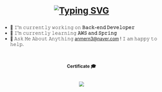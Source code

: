 <h1 align="center">

[![Typing SVG](https://readme-typing-svg.demolab.com?font=Jua&pause=1000&color=30F700&center=true&vCenter=true&width=435&lines=Hi!+I'm+Shin+Jiwoo.+%F0%9F%91%8B)](https://git.io/typing-svg)
</h1>

<!--<img align="right" height="250" width="300" alt="GIF" src=""/>-->


- 🔭 𝙸'𝚖 𝚌𝚞𝚛𝚛𝚎𝚗𝚝𝚕𝚢 𝚠𝚘𝚛𝚔𝚒𝚗𝚐 𝚘𝚗 **𝙱𝚊𝚌𝚔-𝚎𝚗𝚍 𝙳𝚎𝚟𝚎𝚕𝚘𝚙𝚎𝚛**
- 🌱 𝙸’𝚖 𝚌𝚞𝚛𝚛𝚎𝚗𝚝𝚕𝚢 𝚕𝚎𝚊𝚛𝚗𝚒𝚗𝚐 **𝙰𝚆𝚂 𝚊𝚗𝚍 𝚂𝚙𝚛𝚒𝚗𝚐**
- 💬 𝙰𝚜𝚔 𝙼𝚎 𝙰𝚋𝚘𝚞𝚝 𝙰𝚗𝚢𝚝𝚑𝚒𝚗𝚐 <anmern3@naver.com> ! 𝙸 𝚊𝚖 𝚑𝚊𝚙𝚙𝚢 𝚝𝚘 𝚑𝚎𝚕𝚙.

  
<br/>


<div align="center">

#### Certificate :mortar_board:</br></br>
[![](https://user-images.githubusercontent.com/82758364/205468774-9867e969-4009-4e96-8c25-0723dc70b261.png)](https://user-images.githubusercontent.com/82758364/205468774-9867e969-4009-4e96-8c25-0723dc70b261.png)

<!-- [![Solved.ac Profile](http://mazassumnida.wtf/api/v2/generate_badge?boj=wldn1728)](https://solved.ac/wldn1728/)-->
</div>
